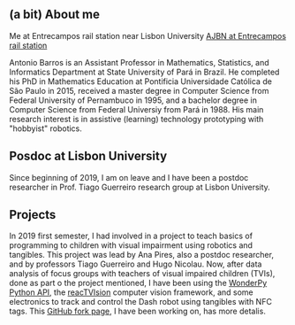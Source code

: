 ## (a bit) About me

Me at Entrecampos rail station near Lisbon University
[AJBN at Entrecampos rail station](https://github.com/ajbn/ajbn.github.io/blob/master/fotoAJBN_entrecampos.jpg)

Antonio Barros is an Assistant Professor in Mathematics, Statistics,
and Informatics Department at State University of Pará in Brazil. He
completed his PhD in Mathematics Education at Pontificia Universidade
Católica de São Paulo in 2015, received a master degree in Computer
Science from Federal University of Pernambuco in 1995, and a bachelor
degree in Computer Science from Federal Universiy from Pará in 1988.
His main research interest is in assistive (learning) technology
prototyping with "hobbyist" robotics. 

## Posdoc at Lisbon University
Since beginning of 2019, I am on leave and I have been a postdoc researcher in Prof. Tiago Guerreiro research group at Lisbon University.

## Projects

In 2019 first semester, I had involved in a project to teach basics of programming to children with visual impairment using robotics and tangibles. This project was lead by Ana Pires, also a postdoc researcher, and by professors Tiago Guerreiro and Hugo Nicolau.
Now, after data analysis of focus groups with teachers of visual impaired children (TVIs), done as part o the project mentioned, I have been using the [WonderPy Python API](https://github.com/playi/WonderPy), the [reacTVIsion](http://reactivision.sourceforge.net) computer vision framework, and some electronics to track and control the Dash robot using tangibles with NFC tags. This [GitHub fork page](https://github.com/ajbn/WonderPyExamples), I have been working on, has more detalis.
